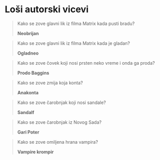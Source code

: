# Loši autorski vicevi

> Kako se zove glavni lik iz filma Matrix kada pusti bradu?
>
> **Neobrijan**

> Kako se zove glavni lik iz filma Matrix kada je gladan?
>
> **Ogladneo**

> Kako se zove čovek koji nosi prsten neko vreme i onda ga proda?
>
> **Prodo Baggins**

> Kako se zove zmija koja konta?
>
> **Anakonta**

> Kako se zove čarobnjak koji nosi sandale?
>
> **Sandalf**

> Kako se zove čarobnjak iz Novog Sada?
>
> **Gari Poter**

> Kako se zove omiljena hrana vampira?
>
> **Vampire krompir**
